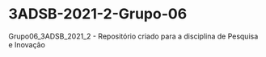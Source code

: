 # 3ADSB-2021-2-Grupo-06
Grupo06_3ADSB_2021_2 - Repositório criado para a disciplina de Pesquisa e Inovação
